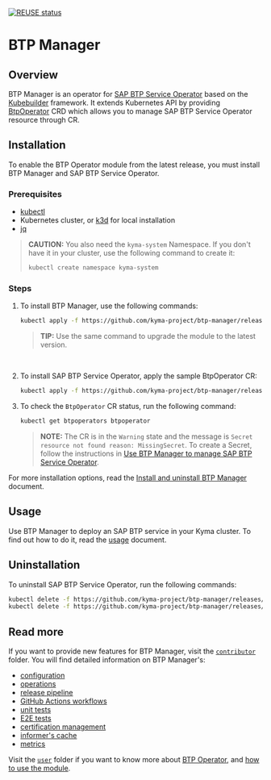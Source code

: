 [![REUSE status](https://api.reuse.software/badge/github.com/kyma-project/btp-manager)](https://api.reuse.software/info/github.com/kyma-project/btp-manager)

# BTP Manager

## Overview

BTP Manager is an operator for [SAP BTP Service Operator](https://github.com/SAP/sap-btp-service-operator) based on the [Kubebuilder](https://github.com/kubernetes-sigs/kubebuilder) framework. It extends Kubernetes API by providing [BtpOperator](/config/crd/bases/operator.kyma-project.io_btpoperators.yaml) CRD which allows you to manage SAP BTP Service Operator resource through CR. 

## Installation

To enable the BTP Operator module from the latest release, you must install BTP Manager and SAP BTP Service Operator.

### Prerequisites

- [kubectl](https://kubernetes.io/docs/tasks/tools/install-kubectl/)
- Kubernetes cluster, or [k3d](https://k3d.io) for local installation
- [jq](https://github.com/stedolan/jq) 

>**CAUTION:** You also need the `kyma-system` Namespace. If you don't have it in your cluster, use the following command to create it:
> ```bash
> kubectl create namespace kyma-system
> ```

### Steps
 
1. To install BTP Manager, use the following commands:

    ```bash
    kubectl apply -f https://github.com/kyma-project/btp-manager/releases/latest/download/btp-manager.yaml
    ```
    > **TIP:** Use the same command to upgrade the module to the latest version.

<br>

 2. To install SAP BTP Service Operator, apply the sample BtpOperator CR:

    ```bash
    kubectl apply -f https://github.com/kyma-project/btp-manager/releases/latest/download/btp-operator-default-cr.yaml
    ```
3. To check the `BtpOperator` CR status, run the following command:
   ```sh
   kubectl get btpoperators btpoperator
   ```
   > **NOTE:** The CR is in the `Warning` state and the message is `Secret resource not found reason: MissingSecret`. To create a Secret, follow the instructions in [Use BTP Manager to manage SAP BTP Service Operator](./docs/user/02-10-usage.md#create-and-install-a-secret).

For more installation options, read the [Install and uninstall BTP Manager](./docs/contributor/01-10-installation.md) document.

## Usage

Use BTP Manager to deploy an SAP BTP service in your Kyma cluster. To find out how to do it, read the [usage](./docs/user/02-10-usage.md) document.

## Uninstallation

To uninstall SAP BTP Service Operator, run the following commands:
```sh
kubectl delete -f https://github.com/kyma-project/btp-manager/releases/latest/download/btp-operator-default-cr.yaml
kubectl delete -f https://github.com/kyma-project/btp-manager/releases/latest/download/btp-manager.yaml
```

## Read more

If you want to provide new features for BTP Manager, visit the [`contributor`](./docs/contributor) folder. You will find detailed information on BTP Manager's:

- [configuration](./docs/contributor/01-20-configuration.md)
- [operations](./docs/contributor/02-10-operations.md)
- [release pipeline](./docs/contributor/03-10-release.md)
- [GitHub Actions workflows](./docs/contributor/04-10-workflows.md)
- [unit tests](./docs/contributor/05-10-testing.md)
- [E2E tests](./docs/contributor/05-20-e2e_tests.md)
- [certification management](./docs/contributor/06-10-certs.md)
- [informer's cache](./docs/contributor/07-10-informer-cache.md)
- [metrics](./docs/contributor/08-10-metrics.md)

Visit the [`user`](./docs/user) folder if you want to know more about [BTP Operator](./docs/user/README.md), and [how to use the module](./docs/user/02-10-usage.md).
